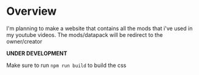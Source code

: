 # Overview
I'm planning to make a website that contains all the mods that i've used in my youtube videos. The mods/datapack will be redirect to the owner/creator

**UNDER DEVELOPMENT**

Make sure to run ```npm run build``` to build the css
